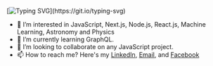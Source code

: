 [![Typing SVG](https://readme-typing-svg.demolab.com?font=Fira+Code&weight=500&size=22&pause=500&color=414141&background=FF949400&center=true&vCenter=true&width=435&lines=Hi!+I+am+Mushfiq+Mashuk;From+Milkyway+galaxy;I+belong+to+the+Homo+sapiens.)](https://git.io/typing-svg)
- 👀 I’m interested in JavaScript, Next.js, Node.js, React.js, Machine Learning, Astronomy and Physics
- 🌱 I’m currently learning GraphQL.
- 💞️ I’m looking to collaborate on any JavaScript project.
- 📫 How to reach me? Here's my [LinkedIn](https://www.linkedin.com/in/mushfiqmashuk/), [Email](mushfiqmashuk96@gmail.com), and [Facebook](https://www.facebook.com/mushfiq.mashuk.3) 

<!---
MushfiqMashuk/MushfiqMashuk is a ✨ special ✨ repository because its `README.md` (this file) appears on your GitHub profile.
You can click the Preview link to take a look at your changes.
--->
